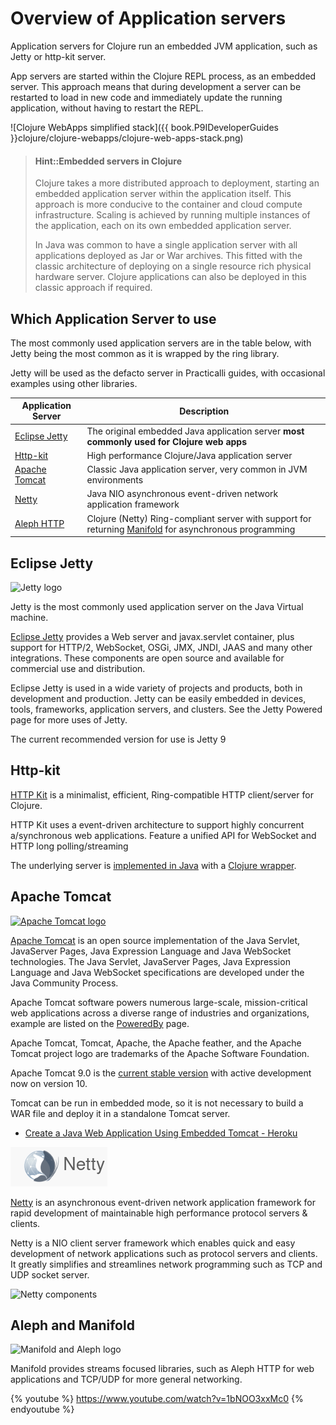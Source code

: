 # Overview of Application servers

Application servers  for Clojure run an embedded JVM application, such as Jetty or http-kit server.

App servers are started within the Clojure REPL process, as an embedded server. This approach means that during development a server can be restarted to load in new code and immediately update the running application, without having to restart the REPL.

![Clojure WebApps simplified stack]({{ book.P9IDeveloperGuides }}clojure/clojure-webapps/clojure-web-apps-stack.png)

> #### Hint::Embedded servers in Clojure
> Clojure takes a more distributed approach to deployment, starting an embedded application server within the application itself.  This approach is more conducive to the container and cloud compute infrastructure.  Scaling is achieved by running multiple instances of the application, each on its own embedded application server.
>
> In Java was common to have a single application server with all applications deployed as Jar or War archives.  This fitted with the classic architecture of deploying on a single resource rich physical hardware server.  Clojure applications can also be deployed in this classic approach if required.


## Which Application Server to use

The most commonly used application servers are in the table below, with Jetty being the most common as it is wrapped by the ring library.

Jetty will be used as the defacto server in Practicalli guides, with occasional examples using other libraries.

| Application Server                              | Description                                                                                                                                        |
|-------------------------------------------------|----------------------------------------------------------------------------------------------------------------------------------------------------|
| [Eclipse Jetty](https://www.eclipse.org/jetty/) | The original embedded Java application server **most commonly used for Clojure web apps**                                                          |
| [Http-kit](http://http-kit.github.io/)          | High performance Clojure/Java application server                                                                                                   |
| [Apache Tomcat](http://tomcat.apache.org/)      | Classic Java application server, very common in JVM environments                                                                                   |
| [Netty](https://netty.io/)                      | Java NIO asynchronous event-driven network application framework                                                                                   |
| [Aleph HTTP](https://aleph.io/aleph/http.html)  | Clojure (Netty) Ring-compliant server with support for returning [Manifold](https://aleph.io/manifold/rationale.html) for asynchronous programming |


## Eclipse Jetty

![Jetty logo](https://www.eclipse.org/jetty/documentation/current/images/jetty-header-logo.png)

Jetty is the most commonly used application server on the Java Virtual machine.

[Eclipse Jetty](https://www.eclipse.org/jetty/) provides a Web server and javax.servlet container, plus support for HTTP/2, WebSocket, OSGi, JMX, JNDI, JAAS and many other integrations. These components are open source and available for commercial use and distribution.

Eclipse Jetty is used in a wide variety of projects and products, both in development and production. Jetty can be easily embedded in devices, tools, frameworks, application servers, and clusters. See the Jetty Powered page for more uses of Jetty.

The current recommended version for use is Jetty 9

## Http-kit

[HTTP Kit](http://http-kit.github.io/) is a minimalist, efficient, Ring-compatible HTTP client/server for Clojure.

HTTP Kit uses a event-driven architecture to support highly concurrent a/synchronous web applications. Feature a unified API for WebSocket and HTTP long polling/streaming

The underlying server is [implemented in Java](https://github.com/http-kit/http-kit/blob/master/src/java/org/httpkit/server/HttpServer.java) with a [Clojure wrapper](https://github.com/http-kit/http-kit/blob/master/src/org/httpkit/server.clj).


## Apache Tomcat

[![Apache Tomcat logo](https://tomcat.apache.org/res/images/tomcat.png)](http://tomcat.apache.org/)

[Apache Tomcat](http://tomcat.apache.org/) is an open source implementation of the Java Servlet, JavaServer Pages, Java Expression Language and Java WebSocket technologies. The Java Servlet, JavaServer Pages, Java Expression Language and Java WebSocket specifications are developed under the Java Community Process.

Apache Tomcat software powers numerous large-scale, mission-critical web applications across a diverse range of industries and organizations, example are listed on the [PoweredBy](https://cwiki.apache.org/confluence/display/TOMCAT/PoweredBy) page.

Apache Tomcat, Tomcat, Apache, the Apache feather, and the Apache Tomcat project logo are trademarks of the Apache Software Foundation.

Apache Tomcat 9.0 is the [current stable version](http://tomcat.apache.org/whichversion.html) with active development now on version 10.

Tomcat can be run in embedded mode, so it is not necessary to build a WAR file and deploy it in a standalone Tomcat server.

* [Create a Java Web Application Using Embedded Tomcat - Heroku](https://devcenter.heroku.com/articles/create-a-java-web-application-using-embedded-tomcat)

<!-- ## Netty -->
![Netty.io logo](/images/netty-logo.png)

[Netty](https://netty.io/) is an asynchronous event-driven network application framework for rapid development of maintainable high performance protocol servers & clients.

Netty is a NIO client server framework which enables quick and easy development of network applications such as protocol servers and clients. It greatly simplifies and streamlines network programming such as TCP and UDP socket server.

![Netty components](https://netty.io/images/components.png)


## Aleph and Manifold

![Manifold and Aleph logo](https://aleph.io/images/aleph.svg)

Manifold provides streams focused libraries, such as Aleph HTTP for web applications and TCP/UDP for more general networking.

{% youtube %}
https://www.youtube.com/watch?v=1bNOO3xxMc0
{% endyoutube %}




<!-- ## Networks application layer -->

<!-- Ring -->
<!-- Yada -->

<!-- | [Aleph](https://aleph.io/aleph/http.html) | library for client and server network programming, built on top of Netty. I           | -->
